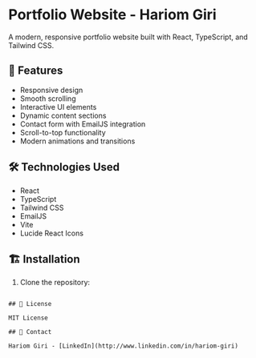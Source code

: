 # Portfolio Website - Hariom Giri

A modern, responsive portfolio website built with React, TypeScript, and Tailwind CSS.

## 🚀 Features

- Responsive design
- Smooth scrolling
- Interactive UI elements
- Dynamic content sections
- Contact form with EmailJS integration
- Scroll-to-top functionality
- Modern animations and transitions

## 🛠️ Technologies Used

- React
- TypeScript
- Tailwind CSS
- EmailJS
- Vite
- Lucide React Icons

## 🏗️ Installation

1. Clone the repository: 
```

## 📝 License

MIT License

## 🤝 Contact

Hariom Giri - [LinkedIn](http://www.linkedin.com/in/hariom-giri)